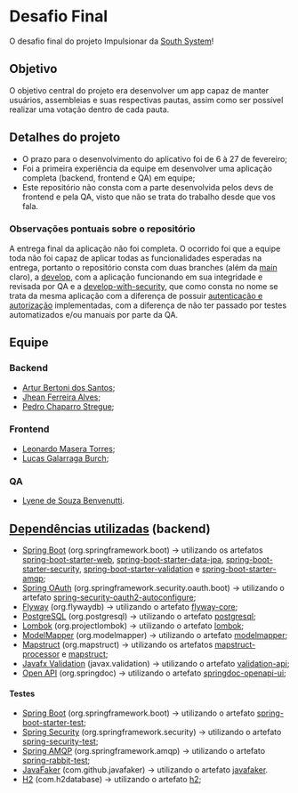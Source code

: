 # Desafio Final
O desafio final do projeto Impulsionar da [South System](https://www.linkedin.com/company/south-system/mycompany/)!

## Objetivo
O objetivo central do projeto era desenvolver um app capaz de manter usuários, assembleias e suas respectivas pautas, assim como ser possível realizar uma votação dentro de cada pauta. 

## Detalhes do projeto
- O prazo para o desenvolvimento do aplicativo foi de 6 à 27 de fevereiro;
- Foi a primeira experiência da equipe em desenvolver uma aplicação completa (backend, frontend e QA) em equipe;
- Este repositório não consta com a parte desenvolvida pelos devs de frontend e pela QA, visto que não se trata do trabalho desde que vos fala.

 ### Observações pontuais sobre o repositório
 A entrega final da aplicação não foi completa. O ocorrido foi que a equipe toda não foi capaz de aplicar todas as funcionalidades esperadas na entrega, portanto o repositório consta com duas branches (além da [main](https://github.com/Artur-Bertoni/final-challenge) claro), a [develop](https://github.com/Artur-Bertoni/final-challenge/tree/develop), com a aplicação funcionando em sua integridade e revisada por QA e a [develop-with-security](https://github.com/Artur-Bertoni/final-challenge/tree/develop-with-security), que como consta no nome se trata da mesma aplicação com a diferença de possuir [autenticação e autorização](https://github.com/Artur-Bertoni/final-challenge/tree/develop-with-security/easy-vote-api/src/main/java/com/easyvoteapi/config/security) implementadas, com a diferença de não ter passado por testes automatizados e/ou manuais por parte da QA.
 
 ## Equipe
 ### Backend
 - [Artur Bertoni dos Santos](https://www.linkedin.com/in/artur-bertoni-dos-santos/);
 - [Jhean Ferreira Alves](https://www.linkedin.com/in/jhean-alves-b05296239/);
 - [Pedro Chaparro Stregue](https://www.linkedin.com/in/pedro-chaparro-2a28161b5/);
 ### Frontend
 - [Leonardo Masera Torres](https://www.linkedin.com/in/leonardo-torres-2b5245248/);
 - [Lucas Galarraga Burch](https://www.linkedin.com/in/lucas-galarraga-burch-32a0a018b/);
 ### QA
 - [Lyene de Souza Benvenutti](https://www.linkedin.com/in/lyene-de-souza-benvenutti/).
 
 ## [Dependências utilizadas](https://github.com/Artur-Bertoni/final-challenge/blob/develop-with-security/easy-vote-api/pom.xml) (backend)
 - [Spring Boot](https://spring.io/projects/spring-boot) (org.springframework.boot) -> utilizando os artefatos [spring-boot-starter-web](https://mvnrepository.com/artifact/org.springframework.boot/spring-boot-starter-web), [spring-boot-starter-data-jpa](https://mvnrepository.com/artifact/org.springframework.boot/spring-boot-starter-data-jpa), [spring-boot-starter-security](https://mvnrepository.com/artifact/org.springframework.boot/spring-boot-starter-security), [spring-boot-starter-validation](https://mvnrepository.com/artifact/org.springframework.boot/spring-boot-starter-validation) e [spring-boot-starter-amqp](https://mvnrepository.com/artifact/org.springframework.boot/spring-boot-starter-amqp);
 - [Spring OAuth](https://docs.spring.io/spring-security/reference/servlet/oauth2/index.html) (org.springframework.security.oauth.boot) -> utilizando o artefato [spring-security-oauth2-autoconfigure](https://mvnrepository.com/artifact/org.springframework.security.oauth.boot/spring-security-oauth2-autoconfigure);
- [Flyway](https://flywaydb.org) (org.flywaydb) -> utilizando o artefato [flyway-core](https://mvnrepository.com/artifact/org.flywaydb/flyway-core);
- [PostgreSQL](https://www.postgresql.org) (org.postgresql) -> utilizando o artefato [postgresql](https://mvnrepository.com/artifact/org.postgresql/postgresql);
- [Lombok](https://projectlombok.org) (org.projectlombok) -> utilizando o artefato [lombok](https://mvnrepository.com/artifact/org.projectlombok/lombok);
- [ModelMapper](https://modelmapper.org) (org.modelmapper) -> utilizando o artefato [modelmapper](https://mvnrepository.com/artifact/org.modelmapper/modelmapper);
- [Mapstruct](https://mapstruct.org) (org.mapstruct) -> utilizando os artefatos [mapstruct-processor](https://mvnrepository.com/artifact/org.mapstruct/mapstruct-processor) e [mapstruct](https://mvnrepository.com/artifact/org.mapstruct/mapstruct);
- [Javafx Validation](https://mvnrepository.com/artifact/javax.validation) (javax.validation) -> utilizando o artefato [validation-api](https://mvnrepository.com/artifact/javax.validation/validation-api);
- [Open API](https://springdoc.org) (org.springdoc) -> utilizando o artefato [springdoc-openapi-ui](https://mvnrepository.com/artifact/org.springdoc/springdoc-openapi-ui);
#### Testes
- [Spring Boot](https://spring.io/projects/spring-boot) (org.springframework.boot) -> utilizando o artefato [spring-boot-starter-test](https://mvnrepository.com/artifact/org.springframework.boot/spring-boot-starter-test);
- [Spring Security](https://docs.spring.io/spring-security/reference/index.html) (org.springframework.security) -> utilizando o artefato [spring-security-test](https://mvnrepository.com/artifact/org.springframework.security/spring-security-test);
- [Spring AMQP](https://docs.spring.io/spring-amqp/reference/html/) (org.springframework.amqp) -> utilizando o artefato [spring-rabbit-test](https://mvnrepository.com/artifact/org.springframework.amqp/spring-rabbit-test);
- [JavaFaker](https://github.com/DiUS/java-faker) (com.github.javafaker) -> utilizando o artefato [javafaker](https://mvnrepository.com/artifact/com.github.javafaker/javafaker).
- [H2](https://www.h2database.com/html/main.html) (com.h2database) -> utilizando o artefato [h2](https://mvnrepository.com/artifact/com.h2database/h2);

